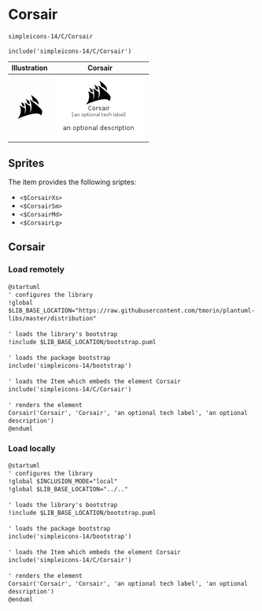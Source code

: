 # Corsair


```text
simpleicons-14/C/Corsair
```

```text
include('simpleicons-14/C/Corsair')
```



| Illustration | Corsair |
| :---: | :---: |
| ![illustration for Illustration](../../simpleicons-14/C/Corsair.png) | ![illustration for Corsair](../../simpleicons-14/C/Corsair.Local.png) |



## Sprites
The item provides the following sriptes:

- `<$CorsairXs>`
- `<$CorsairSm>`
- `<$CorsairMd>`
- `<$CorsairLg>`





## Corsair

### Load remotely
```plantuml
@startuml
' configures the library
!global $LIB_BASE_LOCATION="https://raw.githubusercontent.com/tmorin/plantuml-libs/master/distribution"

' loads the library's bootstrap
!include $LIB_BASE_LOCATION/bootstrap.puml

' loads the package bootstrap
include('simpleicons-14/bootstrap')

' loads the Item which embeds the element Corsair
include('simpleicons-14/C/Corsair')

' renders the element
Corsair('Corsair', 'Corsair', 'an optional tech label', 'an optional description')
@enduml
```

### Load locally
```plantuml
@startuml
' configures the library
!global $INCLUSION_MODE="local"
!global $LIB_BASE_LOCATION="../.."

' loads the library's bootstrap
!include $LIB_BASE_LOCATION/bootstrap.puml

' loads the package bootstrap
include('simpleicons-14/bootstrap')

' loads the Item which embeds the element Corsair
include('simpleicons-14/C/Corsair')

' renders the element
Corsair('Corsair', 'Corsair', 'an optional tech label', 'an optional description')
@enduml
```

